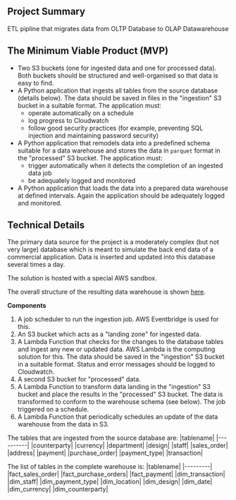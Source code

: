 ## Project Summary

ETL pipline that migrates data from OLTP Database to OLAP Datawarehouse



## The Minimum Viable Product (MVP)
- Two S3 buckets (one for ingested data and one for processed data). Both buckets should be structured and well-organised so that data is easy to find.
- A Python application that ingests all tables from the source database (details below). The data should be saved in files in the "ingestion" S3 bucket in a suitable format. The application must:
  - operate automatically on a schedule
  - log progress to Cloudwatch
  - follow good security practices (for example, preventing SQL injection and maintaining password security)
- A Python application that remodels data into a predefined schema suitable for a data warehouse and stores the data in `parquet` format in the "processed" S3 bucket. The application must:
  - trigger automatically when it detects the completion of an ingested data job
  - be adequately logged and monitored
- A Python application that loads the data into a prepared data warehouse at defined intervals. Again the application should be adequately logged and monitored.




## Technical Details
The primary data source for the project is a moderately complex (but not very large) database which is meant to simulate the back end data of a commercial application. Data is inserted and updated into this database several times a day.


The solution is hosted with a special AWS sandbox.



The overall structure of the resulting data warehouse is shown [here](https://dbdiagram.io/d/637b4c6dc9abfc6111741e65).

**Components**
1. A job scheduler to run the ingestion job. AWS Eventbridge is used for this. 
2. An S3 bucket which acts as a "landing zone" for ingested data.
3. A Lambda Function that checks for the changes to the database tables and ingest any new or updated data. AWS Lambda is the computing solution for this. The data should be saved in the "ingestion" S3 bucket in a suitable format. Status and error messages should be logged to Cloudwatch.
4. A second S3 bucket for "processed" data.
5. A Lambda Function to transform data landing in the "ingestion" S3 bucket and place the results in the "processed" S3 bucket. The data is transformed to conform to the warehouse schema (see below). The job triggered on a schedule. 
6. A Lambda Function that periodically schedules an update of the data warehouse from the data in S3.

The tables that are ingested from the source database are:
|tablename|
|----------|
|counterparty|
|currency|
|department|
|design|
|staff|
|sales_order|
|address|
|payment|
|purchase_order|
|payment_type|
|transaction|

The list of tables in the complete warehouse is:
|tablename|
|---------|
|fact_sales_order|
|fact_purchase_orders|
|fact_payment|
|dim_transaction|
|dim_staff|
|dim_payment_type|
|dim_location|
|dim_design|
|dim_date|
|dim_currency|
|dim_counterparty|


